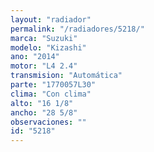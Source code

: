 ```yaml
---
layout: "radiador"
permalink: "/radiadores/5218/"
marca: "Suzuki"
modelo: "Kizashi"
ano: "2014"
motor: "L4 2.4"
transmision: "Automática"
parte: "1770057L30"
clima: "Con clima"
alto: "16 1/8"
ancho: "28 5/8"
observaciones: ""
id: "5218"
---
```


